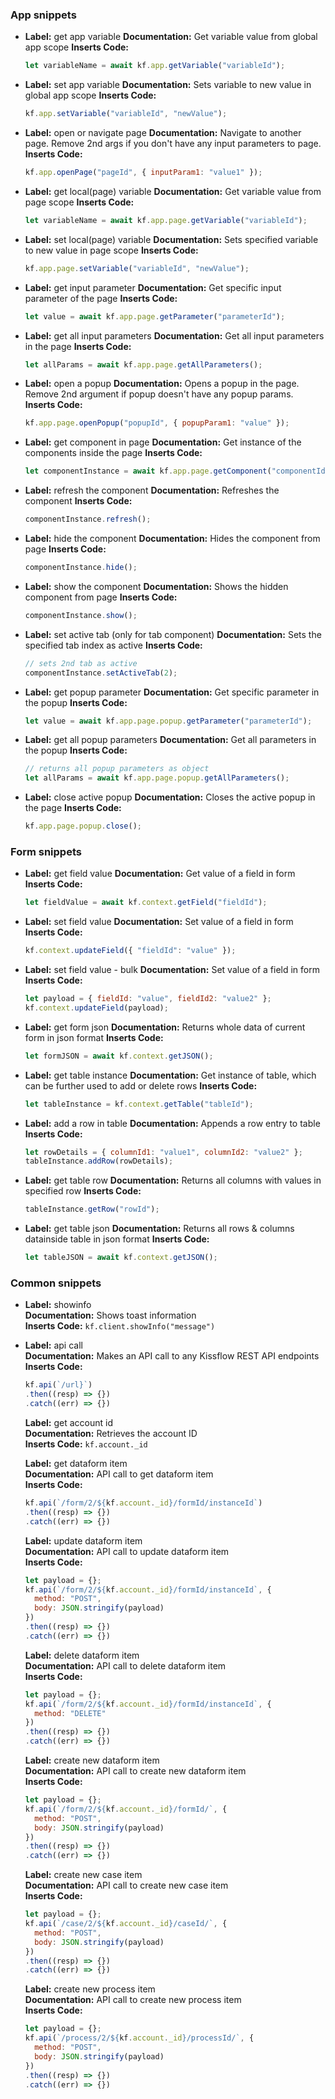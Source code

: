 ### App snippets

-   **Label:** get app variable 
    **Documentation:** Get variable value from global app scope 
    **Inserts Code:**
    ```js
    let variableName = await kf.app.getVariable("variableId");
    ```

-   **Label:** set app variable 
    **Documentation:** Sets variable to new value in global app scope 
    **Inserts Code:**
    ```js
    kf.app.setVariable("variableId", "newValue");
    ```

-   **Label:** open or navigate page
    **Documentation:** Navigate to another page. Remove 2nd args if you don't have any input parameters to page.
    **Inserts Code:**
    ```js
    kf.app.openPage("pageId", { inputParam1: "value1" });
    ```

-   **Label:** get local(page) variable 
    **Documentation:** Get variable value from page scope
    **Inserts Code:**
    ```js
    let variableName = await kf.app.page.getVariable("variableId");
    ```

-   **Label:** set local(page) variable 
    **Documentation:** Sets specified variable to new value in page scope 
    **Inserts Code:**
    ```js
    kf.app.page.setVariable("variableId", "newValue");
    ```

-   **Label:** get input parameter 
    **Documentation:** Get specific input parameter of the page 
    **Inserts Code:**
    ```js
    let value = await kf.app.page.getParameter("parameterId");
    ```

-   **Label:** get all input parameters
    **Documentation:** Get all input parameters in the page 
    **Inserts Code:**
    ```js
    let allParams = await kf.app.page.getAllParameters();
    ```

-   **Label:** open a popup 
    **Documentation:** Opens a popup in the page. Remove 2nd argument if popup doesn't have any popup params. 
    **Inserts Code:**
    ```js
    kf.app.page.openPopup("popupId", { popupParam1: "value" });
    ```

-   **Label:** get component in page 
    **Documentation:** Get instance of the
    components inside the page 
    **Inserts Code:**
    ```js
    let componentInstance = await kf.app.page.getComponent("componentId");
    ```

-   **Label:** refresh the component 
    **Documentation:** Refreshes the component
    **Inserts Code:**
    ```js
    componentInstance.refresh();
    ```

-   **Label:** hide the component 
    **Documentation:** Hides the component from page 
    **Inserts Code:**
    ```js
    componentInstance.hide();
    ```

-   **Label:** show the component
    **Documentation:** Shows the hidden component from page 
    **Inserts Code:**
    ```js
    componentInstance.show();
    ```

-   **Label:** set active tab (only for tab component)
    **Documentation:** Sets the specified tab index as active 
    **Inserts Code:**
    ```js
    // sets 2nd tab as active
    componentInstance.setActiveTab(2);
    ```

-   **Label:** get popup parameter 
    **Documentation:** Get specific parameter in the popup 
    **Inserts Code:**
    ```js
    let value = await kf.app.page.popup.getParameter("parameterId");
    ```

-   **Label:** get all popup parameters 
    **Documentation:** Get all parameters in the popup 
    **Inserts Code:**
    ```js
    // returns all popup parameters as object
    let allParams = await kf.app.page.popup.getAllParameters();
    ```

-   **Label:** close active popup 
    **Documentation:** Closes the active popup in
    the page 
    **Inserts Code:**
    ```js
    kf.app.page.popup.close();
    ```

### Form snippets

-   **Label:** get field value 
    **Documentation:** Get value of a field in form
    **Inserts Code:**
    ```js
    let fieldValue = await kf.context.getField("fieldId");
    ```

-   **Label:** set field value 
    **Documentation:** Set value of a field in form
    **Inserts Code:**
    ```js
    kf.context.updateField({ "fieldId": "value" });
    ```

-   **Label:** set field value - bulk 
    **Documentation:** Set value of a field in form 
    **Inserts Code:**
    ```js
    let payload = { fieldId: "value", fieldId2: "value2" };
    kf.context.updateField(payload);
    ```

-   **Label:** get form json 
    **Documentation:** Returns whole data of current form in json format 
    **Inserts Code:**
    ```js
    let formJSON = await kf.context.getJSON();
    ```

-   **Label:** get table instance 
    **Documentation:** Get instance of table, which can be further used to add or delete rows 
    **Inserts Code:**
    ```js
    let tableInstance = kf.context.getTable("tableId");
    ```

-   **Label:** add a row in table 
    **Documentation:** Appends a row entry to table
    **Inserts Code:**
    ```js
    let rowDetails = { columnId1: "value1", columnId2: "value2" };
    tableInstance.addRow(rowDetails);
    ```

-   **Label:** get table row 
    **Documentation:** Returns all columns with values in specified row 
    **Inserts Code:**
    ```js
    tableInstance.getRow("rowId");
    ```

-   **Label:** get table json
    **Documentation:** Returns all rows & columns datainside table in json format 
    **Inserts Code:**
    ```js
    let tableJSON = await kf.context.getJSON();
    ```

### Common snippets

-   **Label:** showinfo  
    **Documentation:** Shows toast information  
    **Inserts Code:** `kf.client.showInfo("message")`

-   **Label:** api call  
    **Documentation:** Makes an API call to any Kissflow REST API endpoints  
    **Inserts Code:**
    ```js
    kf.api(`/url}`)
    .then((resp) => {})
    .catch((err) => {})
    ```

    **Label:** get account id  
    **Documentation:** Retrieves the account ID  
    **Inserts Code:** `kf.account._id`

    **Label:** get dataform item  
    **Documentation:** API call to get dataform item  
    **Inserts Code:**
    ```js
    kf.api(`/form/2/${kf.account._id}/formId/instanceId`)
    .then((resp) => {})
    .catch((err) => {})
    ```

    **Label:** update dataform item  
    **Documentation:** API call to update dataform item  
    **Inserts Code:**
    ```js
    let payload = {};
    kf.api(`/form/2/${kf.account._id}/formId/instanceId`, {
      method: "POST",
      body: JSON.stringify(payload)
    })
    .then((resp) => {})
    .catch((err) => {})
    ```

    **Label:** delete dataform item  
    **Documentation:** API call to delete dataform item  
    **Inserts Code:**
    ```js
    let payload = {};
    kf.api(`/form/2/${kf.account._id}/formId/instanceId`, {
      method: "DELETE"
    })
    .then((resp) => {})
    .catch((err) => {})
    ```

    **Label:** create new dataform item  
    **Documentation:** API call to create new dataform item  
    **Inserts Code:**
    ```js
    let payload = {};
    kf.api(`/form/2/${kf.account._id}/formId/`, {
      method: "POST",
      body: JSON.stringify(payload)
    })
    .then((resp) => {})
    .catch((err) => {})
    ```

    **Label:** create new case item  
    **Documentation:** API call to create new case item  
    **Inserts Code:**
    ```js
    let payload = {};
    kf.api(`/case/2/${kf.account._id}/caseId/`, {
      method: "POST",
      body: JSON.stringify(payload)
    })
    .then((resp) => {})
    .catch((err) => {})
    ```

    **Label:** create new process item  
    **Documentation:** API call to create new process item  
    **Inserts Code:**
    ```js
    let payload = {};
    kf.api(`/process/2/${kf.account._id}/processId/`, {
      method: "POST",
      body: JSON.stringify(payload)
    })
    .then((resp) => {})
    .catch((err) => {})
    ```
